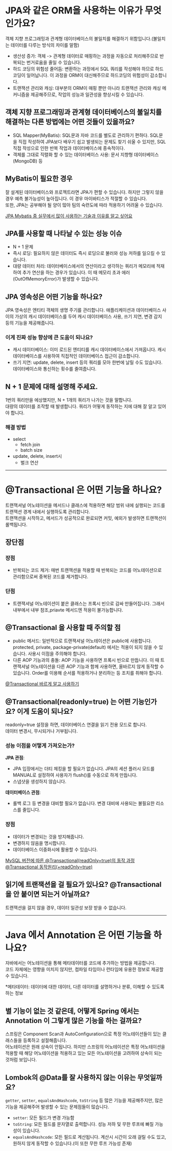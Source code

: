 # JPA와 같은 ORM을 사용하는 이유가 무엇인가요?

객체 지향 프로그래밍과 관계형 데이터베이스의 불일치를 해결하기 위함입니다.(불일치는 데이터를 다루는 방식의 차이를 말함)

- 생산성 증가: 객체 -> 관계형 데이터로 매핑하는 과정을 자동으로 처리해주므로 반복되는 번거로움을 줄일 수 있습니다.
- 하드 코딩의 위험성 줄어듬: 변환하는 과정에서 SQL 쿼리를 작성해야 하므로 하드코딩이 일어납니다. 이 과정을 ORM이 대신해주므로 하드코딩의 위험성이 감소합니다.
- 트랜잭션 관리와 캐싱: 대부분의 ORM이 매핑 뿐만 아니라 트랜잭션 관리와 캐싱 메커니즘을 제공해주므로, 작업의 성능과 일관성을 향상시킬 수 있습니다.

## 객체 지향 프로그래밍과 관계형 데이터베이스의 불일치를 해결하는 다른 방법에는 어떤 것들이 있을까요?

- SQL Mapper(MyBatis): SQL문과 자바 코드를 별도로 관리하기 편하다. SQL문을 직접 작성하여 JPA보다 배우기 쉽고 발생되는 문제도 찾기 쉬울 수 있지만, SQL 직접 작성으로 인한 반복 작업과 데이터베이스에 종속적이다.
- 객체를 그대로 직렬화 할 수 있는 데이터베이스 사용: 문서 지향형 데이터베이스(MongoDB) 등

## MyBatis이 필요한 경우

잘 설계된 데이터베이스와 프로젝트라면 JPA가 편할 수 있습니다. 하지만 그렇지 않을 경우 예측 불가능성이 높아집니다. 이 경우 마이바티스가 적절할 수 있습니다.   
또한, JPA는 공부해야 될 양이 많아 팀의 숙련도에 따라 적용하기 어려울 수 있습니다.

[JPA Mybatis 중 실무에서 많이 사용하는 기술과 이유를 알고 싶어요](https://okky.kr/questions/1482816?topic=questions&page=1&keyword=mybatis)

## JPA를 사용할 때 나타날 수 있는 성능 이슈

- N + 1 문제
- 즉시 로딩: 필요하지 않은 데이터도 즉시 로딩으로 불러와 성능 저하를 일으킬 수 있습니다.
- 대량 데이터 처리: 데이터베이스에서의 연산이라고 생각하는 쿼리가 메모리에 적재하여 추가 연산을 하는 경우가 있습니다. 이 때 메모리 초과 에러(OutOfMemoryError)가 발생할 수 있습니다.

## JPA 영속성은 어떤 기능을 하나요?

JPA 영속성은 엔티티 객체의 생명 주기를 관리합니다. 애플리케이션과 데이터베이스 사이의 가상의 캐시 데이터베이스를 두어 캐시 데이터베이스 사용, 쓰기 지연, 변경 감지 등의 기능을 제공해줍니다.   

### 이게 진짜 성능 향상에 큰 도움이 되나요?

- 캐시 데이터베이스: 이미 로드된 엔티티를 캐시 데이터베이스에서 가져옵니다. 캐시 데이터베이스를 사용하여 직접적인 데이터베이스 접근이 감소합니다. 
- 쓰기 지연: update, delete, insert 등의 쿼리를 모아 한번에 날릴 수도 있습니다. 데이터베이스와 통신하는 횟수를 줄여줍니다.

## N + 1 문제에 대해 설명해 주세요.

1번의 쿼리만을 에상했지만, N + 1개의 쿼리가 나가는 것을 말합니다.   
대량의 데이터를 조작할 때 발생합니다. 쿼리가 어떻게 동작하는 지에 대해 잘 알고 있어야 합니다.

### 해결 방법

- select
    - fetch join
    - batch size
- update, delete, insert시
    - 벌크 연산

---

# @Transactional 은 어떤 기능을 하나요?

트랜잭셔널 어노테이션을 메서드나 클래스에 적용하면 해당 범위 내에 실행되는 코드를 트랜잭션 경계 내에서 실행하도록 관리합니다.   
트랜잭션을 시작하고, 메서드가 성공적으로 완료되면 커밋, 예외가 발생하면 트랜잭션이 롤백됩니다.

## 장단점

### 장점
- 반복되는 코드 제거: 매번 트랜잭션을 적용할 때 반복되는 코드를 어노테이션으로 관리함으로써 중복된 코드를 제거합니다.

### 단점
- 트랜잭셔널 어노테이션이 붙은 클래스는 프록시 빈으로 감싸 만들어집니다. 그래서 내부에서 내부 참조,priavte 메서드엔 적용이 불가능합니다.

## @Transactional 을 사용할 때 주의할 점

- public 메서드: 일반적으로 트랜잭셔널 어노테이션은 public에 사용합니다. protected, private, package-private(default) 에서는 적용이 되지 않을 수 있습니다. 사용시 이점을 주의해야 합니다.
- 다른 AOP 기능과의 충돌: AOP 기능을 사용하면 프록시 빈으로 만듭니다. 이 때 트랜잭셔널 어노테이션을 다른 AOP 기능과 함께 사용하면, 올바르지 않게 동작할 수 있습니다. Order를 이용해 순서를 적용하거나 분리하는 등 조치를 취해야 합니다.


[@Transactional 바르게 알고 사용하기](https://medium.com/gdgsongdo/transactional-%EB%B0%94%EB%A5%B4%EA%B2%8C-%EC%95%8C%EA%B3%A0-%EC%82%AC%EC%9A%A9%ED%95%98%EA%B8%B0-7b0105eb5ed6)


## @Transactional(readonly=true) 는 어떤 기능인가요? 이게 도움이 되나요?

readonly=true 설정을 하면, 데이터베이스 연결을 읽기 전용 모드로 합니다.   
데이터 변경시, 무시되거나 거부됩니다.   

### 성능 이점을 어떻게 가져오는가?

**JPA 관점**:   
- JPA 입장에서는 더티 체킹을 할 필요가 없습니다. JPA의 세션 플러시 모드를 MANUAL로 설정하여 사용자가 flush()를 수동으로 하게 만듭니다.
- 스냅샷을 생성하지 않습니다.

**데이터베이스 관점**:   
- 롤백 로그 등 변경을 대비할 필요가 없습니다. 변경 대비에 사용되는 불필요한 리소스를 줄입니다.

### 장점

- 데이터가 변경되는 것을 방지해줍니다.
- 변경하지 않음을 명시합니다.
- 데이터베이스 이중화시에 활용할 수 있습니다.

[MySQL 버전에 따른 @Transactional(readOnly=true)의 동작 과정](https://dkswnkk.tistory.com/740)   
[@Transactional 동작원리(+readOnly=true)](https://wookjongbackend.tistory.com/45)


## 읽기에 트랜잭션을 걸 필요가 있나요? @Transactional을 안 붙이면 되는거 아닐까요?

트랜잭션을 걸지 않을 경우, 데이터 일관성 보장 받을 수 없습니다.

---

# Java 에서 Annotation 은 어떤 기능을 하나요?

자바에서는 어노테이션을 통해 메타데이터를 코드에 추가하는 방법을 제공합니다.   
코드 자체에는 영향을 미치지 않지만, 컴파일 타임이나 런타임에 유용한 정보로 제공할 수 있습니다.   

*메타데이터: 데이터에 대한 데이터, 다른 데이터를 설명하거나 분류, 이해할 수 있도록 하는 정보

## 별 기능이 없는 것 같은데, 어떻게 Spring 에서는 Annotation 이 그렇게 많은 기능을 하는 걸까요?

스프링은 Component Scan과 AutoConfiguration으로 특정 어노테이션들이 있는 클래스들을 등록하고 설절해줍니다.   
어노테이션은 원래 상속이 안됩니다. 하지만 스프링의 어노테이션은 특정 어노테이션을 적용할 때 해당 어노테이션을 적용하고 있는 모든 어노테이션을 고려하여 상속이 되는 것처럼 보입니다.

## Lombok의 @Data를 잘 사용하지 않는 이유는 무엇일까요?

`getter`, `setter`, `equalsAndHashcode`, `toString` 등 많은 기능을 제공해주지만, 많은 기능을 제공해주어 발생할 수 있는 문제점들이 많습니다.   

- `setter`: 모든 필드가 변경 가능함
- `toString`: 모든 필드를 문자열로 출력합니다. 성능 저하 및 무한 루프에 빠질 가능성이 있습니다.
- `equalsAndHashcode`: 모든 필드로 계산됩니다. 계산시 시간이 오래 걸릴 수도 있고, 원하지 않게 동작할 수 있습니다.(이 또한 무한 루프 가능성 존재)
